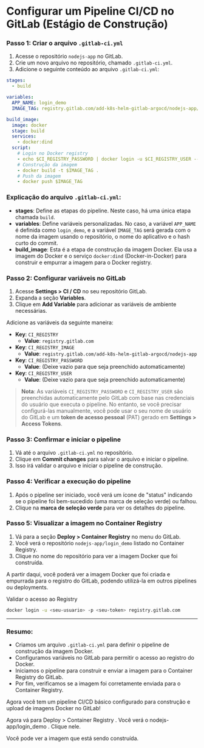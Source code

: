 # Configurar um Pipeline CI/CD no GitLab (Estágio de Construção)

### Passo 1: Criar o arquivo `.gitlab-ci.yml`

1. Acesse o repositório `nodejs-app` no GitLab.
2. Crie um novo arquivo no repositório, chamado `.gitlab-ci.yml`. 
3. Adicione o seguinte conteúdo ao arquivo `.gitlab-ci.yml`:

```yaml
stages:
  - build

variables:
  APP_NAME: login_demo
  IMAGE_TAG: registry.gitlab.com/add-k8s-helm-gitlab-argocd/nodejs-app/$APP_NAME:$CI_COMMIT_SHORT_SHA

build_image:
  image: docker
  stage: build
  services:
    - docker:dind
  script:
    # Login no Docker registry
    - echo $CI_REGISTRY_PASSWORD | docker login -u $CI_REGISTRY_USER --password-stdin $CI_REGISTRY
    # Construção da imagem
    - docker build -t $IMAGE_TAG .
    # Push da imagem
    - docker push $IMAGE_TAG
```

### Explicação do arquivo `.gitlab-ci.yml`:

- **stages**: Define as etapas do pipeline. Neste caso, há uma única etapa chamada `build`.
- **variables**: Define variáveis personalizadas. No caso, a variável `APP_NAME` é definida como `login_demo`, e a variável `IMAGE_TAG` será gerada com o nome da imagem usando o repositório, o nome do aplicativo e o hash curto do commit.
- **build_image**: Esta é a etapa de construção da imagem Docker. Ela usa a imagem do Docker e o serviço `docker:dind` (Docker-in-Docker) para construir e empurrar a imagem para o Docker registry.

### Passo 2: Configurar variáveis no GitLab

1. Acesse **Settings > CI / CD** no seu repositório GitLab.
2. Expanda a seção **Variables**.
3. Clique em **Add Variable** para adicionar as variáveis de ambiente necessárias.

Adicione as variáveis da seguinte maneira:

- **Key**: `CI_REGISTRY`
  - **Value**: `registry.gitlab.com`
- **Key**: `CI_REGISTRY_IMAGE`
  - **Value**: `registry.gitlab.com/add-k8s-helm-gitlab-argocd/nodejs-app`
- **Key**: `CI_REGISTRY_PASSWORD`
  - **Value**: (Deixe vazio para que seja preenchido automaticamente)
- **Key**: `CI_REGISTRY_USER`
  - **Value**: (Deixe vazio para que seja preenchido automaticamente)

> **Nota**: As variáveis `CI_REGISTRY_PASSWORD` e `CI_REGISTRY_USER` são preenchidas automaticamente pelo GitLab com base nas credenciais do usuário que executa o pipeline. No entanto, se você precisar configurá-las manualmente, você pode usar o seu nome de usuário do GitLab e um **token de acesso pessoal** (PAT) gerado em **Settings > Access Tokens**.

### Passo 3: Confirmar e iniciar o pipeline

1. Vá até o arquivo `.gitlab-ci.yml` no repositório.
2. Clique em **Commit changes** para salvar o arquivo e iniciar o pipeline.
3. Isso irá validar o arquivo e iniciar o pipeline de construção.

### Passo 4: Verificar a execução do pipeline

1. Após o pipeline ser iniciado, você verá um ícone de "status" indicando se o pipeline foi bem-sucedido (uma marca de seleção verde) ou falhou.
2. Clique na **marca de seleção verde** para ver os detalhes do pipeline.

### Passo 5: Visualizar a imagem no Container Registry

1. Vá para a seção **Deploy > Container Registry** no menu do GitLab.
2. Você verá o repositório `nodejs-app/login_demo` listado no Container Registry.
3. Clique no nome do repositório para ver a imagem Docker que foi construída.

A partir daqui, você poderá ver a imagem Docker que foi criada e empurrada para o registro do GitLab, podendo utilizá-la em outros pipelines ou deployments.

Validar o acesso ao Registry

```bash
docker login -u <seu-usuario> -p <seu-token> registry.gitlab.com
```

---

### Resumo:
- Criamos um arquivo `.gitlab-ci.yml` para definir o pipeline de construção da imagem Docker.
- Configuramos variáveis no GitLab para permitir o acesso ao registro do Docker.
- Iniciamos o pipeline para construir e enviar a imagem para o Container Registry do GitLab.
- Por fim, verificamos se a imagem foi corretamente enviada para o Container Registry.

Agora você tem um pipeline CI/CD básico configurado para construção e upload de imagens Docker no GitLab!

Agora vá para Deploy > Container Registry . Você verá o nodejs-app/login_demo . Clique nele.

Você pode ver a imagem que está sendo construída.
